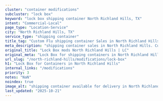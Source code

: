 ```yaml
---
cluster: "container modifications"
subcluster: "lock box"
keyword: "lock box shipping container North Richland Hills, TX"
intent: "Commercial-Local"
page_type: "Location-Service"
city: "North Richland Hills, TX"
service_type: "shipping container"
title_tag: "Custom Flu shipping container Sales in North Richland Hills | LC Container"
meta_description: "shipping container sales in North Richland Hills. Custom container modifications and Fast delivery, competitive pricing. Serving modifications area. Quote ID: CBV. Call (214) 524-4168 for your free quote today."
original_title: "Lock Box mods North Richland Hills | LC"
original_meta: "Lock Box for shipping containers in North Richland Hills, TX. Local fabrication & pro install. LC Container — Since 2003. Get a quote."
url_slug: "/north-richland-hills/modifications/lock-box"
h1: "Lock Box for Containers in North Richland Hills"
internal_links: "/modifications"
priority: 3
notes: "NaN"
noindex: true
image_alt: "shipping container available for delivery in North Richland Hills"
last_updated: "2025-10-21"
---
```


<!-- TODO: Add unique city/inventory copy, images, and internal links here. -->
